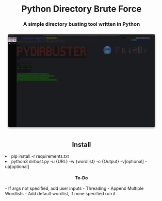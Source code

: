 <h1 align='center'>Python Directory Brute Force</h1>

<h3 align='center'>A simple directory busting tool written in Python</h3>

![image](thumbnail.png)

<h2 align='center'>Install</h2>
<li>pip install -r requirements.txt</li>
<li>python3 dirbust.py -u {URL} -w {wordlist} -o {Output} -v[optional] -ua[optional] </li>

<h4 align='center'>To-Do</h4>
- If args not specified, add user inputs
- Threading
- Append Multiple Wordlists
- Add default wordlist, if none specified run it

